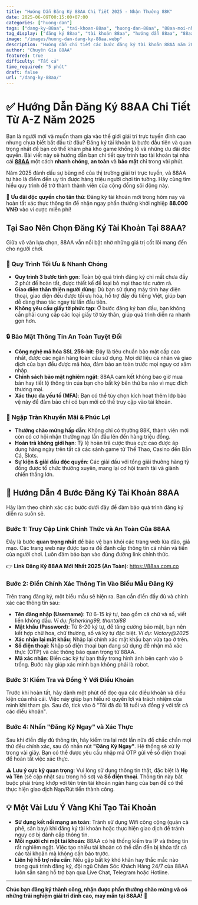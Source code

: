 ```yaml
---
title: "Hướng Dẫn Đăng Ký 88AA Chi Tiết 2025 - Nhận Thưởng 88K"
date: 2025-06-09T00:15:00+07:00
categories: ["huong-dan"]
tags: ["dang-ky-88aa", "tai-khoan-88aa", "huong-dan-88aa", "88aa-moi-nhat", "khuyen-mai-88aa"]
tag_display: ["đăng ký 88aa", "tài khoản 88aa", "hướng dẫn 88aa", "88aa mới nhất", "khuyến mãi 88aa"]
image: "/images/huong-dan-dang-ky-88aa.webp"
description: "Hướng dẫn chi tiết các bước đăng ký tài khoản 88AA năm 2025 nhanh chóng, an toàn và nhận ngay khuyến mãi chào mừng 88K cho thành viên mới. Quy trình đơn giản cho người mới bắt đầu."
author: "Chuyên Gia 88AA"
featured: true
difficulty: "Tất cả"
time_required: "5 phút"
draft: false
url: "/dang-ky-88aa/"
---
```


# ✅ Hướng Dẫn Đăng Ký 88AA Chi Tiết Từ A-Z Năm 2025

Bạn là người mới và muốn tham gia vào thế giới giải trí trực tuyến đỉnh cao nhưng chưa biết bắt đầu từ đâu? Đăng ký tài khoản là bước đầu tiên và quan trọng nhất để bạn có thể khám phá kho game khổng lồ và những ưu đãi độc quyền. Bài viết này sẽ hướng dẫn bạn chi tiết quy trình tạo tài khoản tại nhà cái **[88AA](https://88aa.com.co)** một cách **nhanh chóng**, **an toàn** và **bảo mật** chỉ trong vài phút.

Năm 2025 đánh dấu sự bùng nổ của thị trường giải trí trực tuyến, và 88AA tự hào là điểm đến uy tín được hàng triệu người chơi tin tưởng. Hãy cùng tìm hiểu quy trình để trở thành thành viên của cộng đồng sôi động này.

<div class="highlight-box">
🎁 <strong>Ưu đãi độc quyền cho tân thủ</strong>: Đăng ký tài khoản mới trong hôm nay và hoàn tất xác thực thông tin để nhận ngay phần thưởng khởi nghiệp <strong>88.000 VNĐ</strong> vào ví cược miễn phí!
</div>

## Tại Sao Nên Chọn Đăng Ký Tài Khoản Tại 88AA?

Giữa vô vàn lựa chọn, 88AA vẫn nổi bật nhờ những giá trị cốt lõi mang đến cho người chơi.

### 🚀 Quy Trình Tối Ưu & Nhanh Chóng
- **Quy trình 3 bước tinh gọn**: Toàn bộ quá trình đăng ký chỉ mất chưa đầy 2 phút để hoàn tất, được thiết kế để loại bỏ mọi thao tác rườm rà.
- **Giao diện thân thiện người dùng**: Dù bạn sử dụng máy tính hay điện thoại, giao diện đều được tối ưu hóa, hỗ trợ đầy đủ tiếng Việt, giúp bạn dễ dàng thao tác ngay từ lần đầu tiên.
- **Không yêu cầu giấy tờ phức tạp**: Ở bước đăng ký ban đầu, bạn không cần phải cung cấp các loại giấy tờ tùy thân, giúp quá trình diễn ra nhanh gọn hơn.

### 🔒 Bảo Mật Thông Tin An Toàn Tuyệt Đối
- **Công nghệ mã hóa SSL 256-bit**: Đây là tiêu chuẩn bảo mật cấp cao nhất, được các ngân hàng toàn cầu sử dụng. Mọi dữ liệu cá nhân và giao dịch của bạn đều được mã hóa, đảm bảo an toàn trước mọi nguy cơ xâm nhập.
- **Chính sách bảo mật nghiêm ngặt**: 88AA cam kết không bao giờ mua bán hay tiết lộ thông tin của bạn cho bất kỳ bên thứ ba nào vì mục đích thương mại.
- **Xác thực đa yếu tố (MFA)**: Bạn có thể tùy chọn kích hoạt thêm lớp bảo vệ này để đảm bảo chỉ có bạn mới có thể truy cập vào tài khoản.

### 🎁 Ngập Tràn Khuyến Mãi & Phúc Lợi
- **Thưởng chào mừng hấp dẫn**: Không chỉ có thưởng 88K, thành viên mới còn có cơ hội nhận thưởng nạp lần đầu lên đến hàng triệu đồng.
- **Hoàn trả không giới hạn**: Tỷ lệ hoàn trả cược thua cực cao được áp dụng hàng ngày trên tất cả các sảnh game từ Thể Thao, Casino đến Bắn Cá, Slots.
- **Sự kiện & giải đấu độc quyền**: Các giải đấu với tổng giải thưởng hàng tỷ đồng được tổ chức thường xuyên, mang lại cơ hội tranh tài và giành chiến thắng lớn.

## 📝 Hướng Dẫn 4 Bước Đăng Ký Tài Khoản 88AA

Hãy làm theo chính xác các bước dưới đây để đảm bảo quá trình đăng ký diễn ra suôn sẻ.

### Bước 1: Truy Cập Link Chính Thức và An Toàn Của 88AA

Đây là bước **quan trọng nhất** để bảo vệ bạn khỏi các trang web lừa đảo, giả mạo. Các trang web này được tạo ra để đánh cắp thông tin cá nhân và tiền của người chơi. Luôn đảm bảo bạn vào đúng đường link chính thức.

<div class="success-box">
👉 <strong>Link Đăng Ký 88AA Mới Nhất 2025 (An Toàn)</strong>: <a href="https://88aa.com.co" title="Đăng ký 88aa">https://88aa.com.co</a>
</div>

### Bước 2: Điền Chính Xác Thông Tin Vào Biểu Mẫu Đăng Ký

Trên trang đăng ký, một biểu mẫu sẽ hiện ra. Bạn cần điền đầy đủ và chính xác các thông tin sau:

- **Tên đăng nhập (Username)**: Từ 6-15 ký tự, bao gồm cả chữ và số, viết liền không dấu. *Ví dụ: fisherking99, thantai88*
- **Mật khẩu (Password)**: Từ 8-20 ký tự, để tăng cường bảo mật, bạn nên kết hợp chữ hoa, chữ thường, số và ký tự đặc biệt. *Ví dụ: Victory@2025*
- **Xác nhận lại mật khẩu**: Nhập lại chính xác mật khẩu bạn vừa tạo ở trên.
- **Số điện thoại**: Nhập số điện thoại bạn đang sử dụng để nhận mã xác thực (OTP) và các thông báo quan trọng từ 88AA.
- **Mã xác nhận**: Điền các ký tự bạn thấy trong hình ảnh bên cạnh vào ô trống. Bước này giúp xác minh bạn không phải là robot.

### Bước 3: Kiểm Tra và Đồng Ý Với Điều Khoản

Trước khi hoàn tất, hãy dành một phút để đọc qua các điều khoản và điều kiện của nhà cái. Việc này giúp bạn hiểu rõ quyền lợi và trách nhiệm của mình khi tham gia. Sau đó, tick vào ô "Tôi đã đủ 18 tuổi và đồng ý với tất cả các điều khoản".

### Bước 4: Nhấn "Đăng Ký Ngay" và Xác Thực

Sau khi điền đầy đủ thông tin, hãy kiểm tra lại một lần nữa để chắc chắn mọi thứ đều chính xác, sau đó nhấn nút **"Đăng Ký Ngay"**. Hệ thống sẽ xử lý trong vài giây. Bạn có thể được yêu cầu nhập mã OTP gửi về số điện thoại để hoàn tất việc xác thực.

<div class="warning-box">
⚠️ <strong>Lưu ý cực kỳ quan trọng</strong>: Vui lòng sử dụng thông tin thật, đặc biệt là <strong>Họ và Tên</strong> (sẽ cập nhật sau trong hồ sơ) và <strong>Số điện thoại</strong>. Thông tin này bắt buộc phải trùng khớp với tên trên tài khoản ngân hàng của bạn để có thể thực hiện giao dịch Nạp/Rút tiền thành công.
</div>

## 💡 Một Vài Lưu Ý Vàng Khi Tạo Tài Khoản

- **Sử dụng kết nối mạng an toàn**: Tránh sử dụng Wifi công cộng (quán cà phê, sân bay) khi đăng ký tài khoản hoặc thực hiện giao dịch để tránh nguy cơ bị đánh cắp thông tin.
- **Mỗi người chỉ một tài khoản**: 88AA có hệ thống kiểm tra IP và thông tin rất nghiêm ngặt. Việc tạo nhiều tài khoản có thể dẫn đến bị khóa tất cả các tài khoản mà không cần báo trước.
- **Liên hệ hỗ trợ nếu cần**: Nếu gặp bất kỳ khó khăn hay thắc mắc nào trong quá trình đăng ký, đội ngũ Chăm Sóc Khách Hàng 24/7 của 88AA luôn sẵn sàng hỗ trợ bạn qua Live Chat, Telegram hoặc Hotline.

---

**Chúc bạn đăng ký thành công, nhận được phần thưởng chào mừng và có những trải nghiệm giải trí đỉnh cao, may mắn tại 88AA!** 🚀
